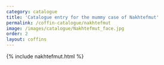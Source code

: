 ```yaml
---
category: catalogue
title: 'Catalogue entry for the mummy case of Nakhtefmut'
permalink: /coffin-catalogue/nakhtefmut
image: /images/catalogue/Nakhtefmut_face.jpg
order: 2
layout: coffins
---
```


{% include nakhtefmut.html %} 
